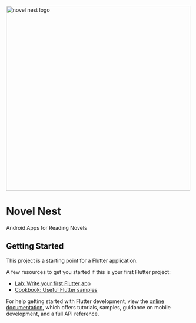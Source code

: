 <img src="https://github.com/user-attachments/assets/a6bcd7dc-a1ba-45cc-aaa6-fdd8ff8ea422" alt="novel nest logo" width="500">

# Novel Nest

Android Apps for Reading Novels

## Getting Started

This project is a starting point for a Flutter application.

A few resources to get you started if this is your first Flutter project:

- [Lab: Write your first Flutter app](https://docs.flutter.dev/get-started/codelab)
- [Cookbook: Useful Flutter samples](https://docs.flutter.dev/cookbook)

For help getting started with Flutter development, view the
[online documentation](https://docs.flutter.dev/), which offers tutorials,
samples, guidance on mobile development, and a full API reference.
